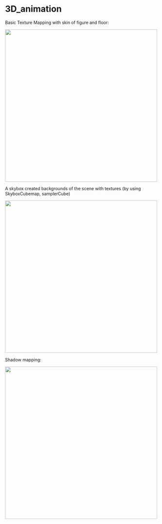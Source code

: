# 3D_animation

Basic Texture Mapping with skin of figure and floor:

<image src="pic/1.png" width="500" hight="450">

A skybox created backgrounds of the scene with textures 
(by using SkyboxCubemap, samplerCube)

<image src="pic/2.png" width="500" hight="450">

Shadow mapping:

<image src="pic/3.png" width="500" hight="450">
